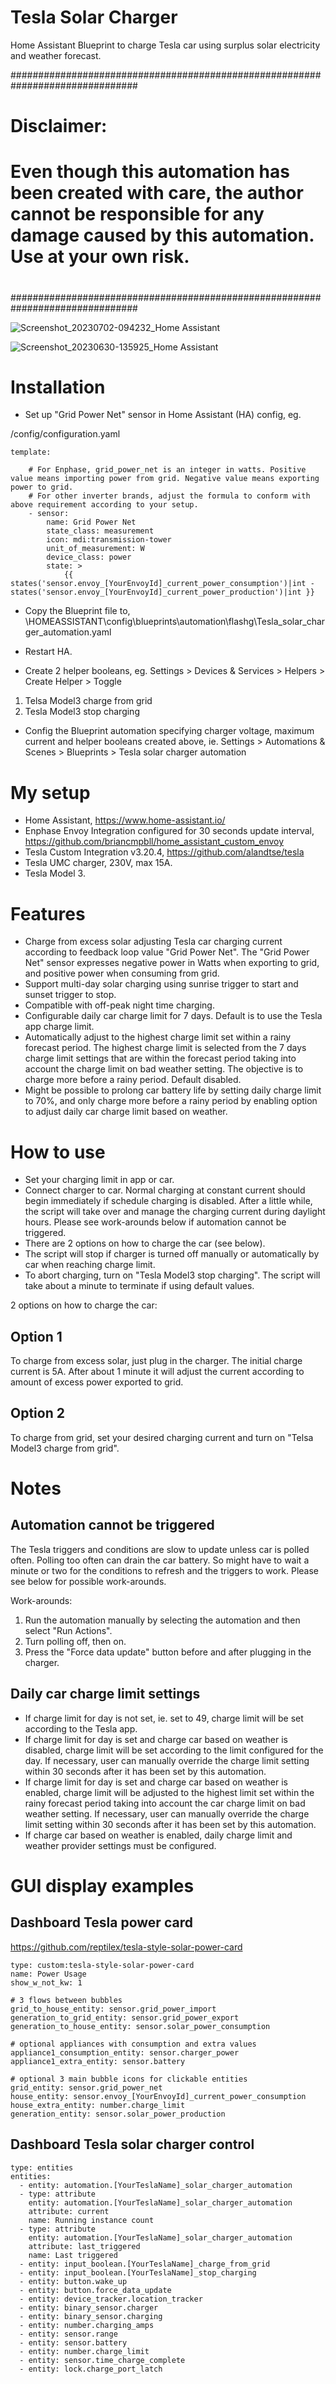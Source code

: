 # Tesla Solar Charger
Home Assistant Blueprint to charge Tesla car using surplus solar electricity and weather forecast.

###############################################################################
# Disclaimer:
#
# Even though this automation has been created with care, the author cannot be responsible for any damage caused by this automation.  Use at your own risk.
#
###############################################################################

![Screenshot_20230702-094232_Home Assistant](https://github.com/flashg1/TeslaSolarCharger/assets/122323972/58d1df89-905b-422c-8542-0081b9fa342f)

![Screenshot_20230630-135925_Home Assistant](https://github.com/flashg1/TeslaSolarCharger/assets/122323972/2f04b1e2-b56d-493c-977f-82d5dd04cbe5)


Installation
============

-	Set up "Grid Power Net" sensor in Home Assistant (HA) config, eg.

/config/configuration.yaml
```
template:

    # For Enphase, grid_power_net is an integer in watts. Positive value means importing power from grid. Negative value means exporting power to grid.
    # For other inverter brands, adjust the formula to conform with above requirement according to your setup.
    - sensor:
        name: Grid Power Net
        state_class: measurement
        icon: mdi:transmission-tower
        unit_of_measurement: W
        device_class: power
        state: >
            {{ states('sensor.envoy_[YourEnvoyId]_current_power_consumption')|int - states('sensor.envoy_[YourEnvoyId]_current_power_production')|int }}
```

-	Copy the Blueprint file to,
\\HOMEASSISTANT\config\blueprints\automation\flashg\Tesla_solar_charger_automation.yaml

-	Restart HA.

-	Create 2 helper booleans, eg.
Settings > Devices & Services > Helpers > Create Helper > Toggle
1.	Telsa Model3 charge from grid
2.	Tesla Model3 stop charging

-	Config the Blueprint automation specifying charger voltage, maximum current and helper booleans created above, ie.
Settings > Automations & Scenes > Blueprints > Tesla solar charger automation


My setup
========

-	Home Assistant, https://www.home-assistant.io/
-	Enphase Envoy Integration configured for 30 seconds update interval, https://github.com/briancmpbll/home_assistant_custom_envoy
-	Tesla Custom Integration v3.20.4, https://github.com/alandtse/tesla
-	Tesla UMC charger, 230V, max 15A.
-	Tesla Model 3.


Features
========

-	Charge from excess solar adjusting Tesla car charging current according to feedback loop value "Grid Power Net".  The "Grid Power Net" sensor expresses negative power in Watts when exporting to grid, and positive power when consuming from grid.
-   Support multi-day solar charging using sunrise trigger to start and sunset trigger to stop.
-   Compatible with off-peak night time charging.
-   Configurable daily car charge limit for 7 days.  Default is to use the Tesla app charge limit.
-   Automatically adjust to the highest charge limit set within a rainy forecast period.  The highest charge limit is selected from the 7 days charge limit settings that are within the forecast period taking into account the charge limit on bad weather setting.  The objective is to charge more before a rainy period.  Default disabled.
-   Might be possible to prolong car battery life by setting daily charge limit to 70%, and only charge more before a rainy period by enabling option to adjust daily car charge limit based on weather.


How to use
==========

-	Set your charging limit in app or car.
-	Connect charger to car.  Normal charging at constant current should begin immediately if schedule charging is disabled.  After a little while, the script will take over and manage the charging current during daylight hours.  Please see work-arounds below if automation cannot be triggered.
-	There are 2 options on how to charge the car (see below).
-	The script will stop if charger is turned off manually or automatically by car when reaching charge limit.
-	To abort charging, turn on "Tesla Model3 stop charging".  The script will take about a minute to terminate if using default values.

2 options on how to charge the car:

Option 1
--------
To charge from excess solar, just plug in the charger.  The initial charge current is 5A.  After about 1 minute it will adjust the current according to amount of excess power exported to grid.

Option 2
--------
To charge from grid, set your desired charging current and turn on "Telsa Model3 charge from grid".


Notes
=====

Automation cannot be triggered
------------------------------
The Tesla triggers and conditions are slow to update unless car is polled often.  Polling too often can drain the car battery.  So might have to wait a minute or two for the conditions to refresh and the triggers to work.  Please see below for possible work-arounds.

Work-arounds:
1. Run the automation manually by selecting the automation and then select "Run Actions".
2. Turn polling off, then on.
3. Press the "Force data update" button before and after plugging in the charger.

Daily car charge limit settings
-------------------------------
- If charge limit for day is not set, ie. set to 49, charge limit will be set according to the Tesla app.
- If charge limit for day is set and charge car based on weather is disabled, charge limit will be set according to the limit configured for the day.  If necessary, user can manually override the charge limit setting within 30 seconds after it has been set by this automation.
- If charge limit for day is set and charge car based on weather is enabled, charge limit will be adjusted to the highest limit set within the rainy forecast period taking into account the car charge limit on bad weather setting.  If necessary, user can manually override the charge limit setting within 30 seconds after it has been set by this automation.
- If charge car based on weather is enabled, daily charge limit and weather provider settings must be configured.


GUI display examples
====================

Dashboard Tesla power card
--------------------------
https://github.com/reptilex/tesla-style-solar-power-card

```
type: custom:tesla-style-solar-power-card
name: Power Usage
show_w_not_kw: 1

# 3 flows between bubbles
grid_to_house_entity: sensor.grid_power_import
generation_to_grid_entity: sensor.grid_power_export
generation_to_house_entity: sensor.solar_power_consumption

# optional appliances with consumption and extra values
appliance1_consumption_entity: sensor.charger_power
appliance1_extra_entity: sensor.battery

# optional 3 main bubble icons for clickable entities
grid_entity: sensor.grid_power_net
house_entity: sensor.envoy_[YourEnvoyId]_current_power_consumption
house_extra_entity: number.charge_limit
generation_entity: sensor.solar_power_production

```

Dashboard Tesla solar charger control
-------------------------------------
```
type: entities
entities:
  - entity: automation.[YourTeslaName]_solar_charger_automation
  - type: attribute
    entity: automation.[YourTeslaName]_solar_charger_automation
    attribute: current
    name: Running instance count
  - type: attribute
    entity: automation.[YourTeslaName]_solar_charger_automation
    attribute: last_triggered
    name: Last triggered
  - entity: input_boolean.[YourTeslaName]_charge_from_grid
  - entity: input_boolean.[YourTeslaName]_stop_charging
  - entity: button.wake_up
  - entity: button.force_data_update
  - entity: device_tracker.location_tracker
  - entity: binary_sensor.charger
  - entity: binary_sensor.charging
  - entity: number.charging_amps
  - entity: sensor.range
  - entity: sensor.battery
  - entity: number.charge_limit
  - entity: sensor.time_charge_complete
  - entity: lock.charge_port_latch
```
